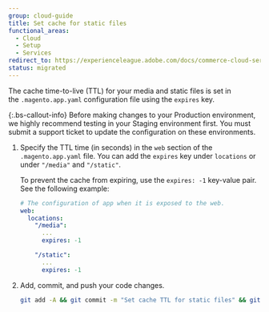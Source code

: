 ```yaml
---
group: cloud-guide
title: Set cache for static files
functional_areas:
  - Cloud
  - Setup
  - Services
redirect_to: https://experienceleague.adobe.com/docs/commerce-cloud-service/user-guide/configure/app/set-cache.html
status: migrated
---
```


The cache time-to-live (TTL) for your media and static files is set in the `.magento.app.yaml` configuration file using the `expires` key.

{:.bs-callout-info}
Before making changes to your Production environment, we highly recommend testing in your Staging environment first. You must submit a support ticket to update the configuration on these environments.

1. Specify the TTL time (in seconds) in the `web` section of the `.magento.app.yaml` file. You can add the `expires` key under `locations` or under `"/media"` and `"/static"`.

    To prevent the cache from expiring, use the `expires: -1` key-value pair. See the following example:

    ```yaml
    # The configuration of app when it is exposed to the web.
    web:
      locations:
        "/media":
          ...
          expires: -1

        "/static":
          ...
          expires: -1
      ```

1. Add, commit, and push your code changes.

   ```bash
   git add -A && git commit -m "Set cache TTL for static files" && git push origin <branch-name>
   ```
